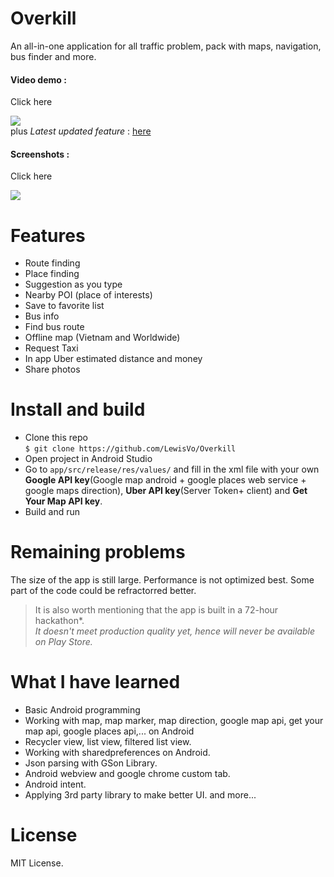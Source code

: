 # Overkill 

An all-in-one application for all traffic problem, pack with maps, navigation, bus finder and more.

#### Video demo : 

Click here  

[![](https://img.youtube.com/vi/tpJWlUtX5Y8/maxresdefault.jpg)](https://www.youtube.com/watch?v=tpJWlUtX5Y8)  
plus *Latest updated feature* : [here](https://www.youtube.com/watch?v=GJqguAedev4)   

#### Screenshots : 

Click here  

[![](http://i.imgur.com/0ateotd.png)](https://goo.gl/photos/4UtdHuN9CpsAX7H79)  

# Features

- Route finding  
- Place finding  
- Suggestion as you type  
- Nearby POI (place of interests)
- Save to favorite list  
- Bus info  
- Find bus route  
- Offline map (Vietnam and Worldwide)
- Request Taxi  
- In app Uber estimated distance and money  
- Share photos  

# Install and build 

- Clone this repo  
`$ git clone https://github.com/LewisVo/Overkill`  
- Open project in Android Studio  
- Go to `app/src/release/res/values/` and fill in the xml file with your own **Google API key**(Google map android + google places web service + google maps direction), **Uber API key**(Server Token+ client) and **Get Your Map API key**.
- Build and run

# Remaining problems 

The size of the app is still large. Performance is not optimized best. Some part of the code could be refractorred better.  
> It is also worth mentioning that the app is built in a 72-hour hackathon*.  
*It doesn't meet production quality yet, hence will never be available on Play Store.*

# What I have learned 

- Basic Android programming
- Working with map, map marker, map direction, google map api, get your map api, google places api,... on Android 
- Recycler view, list view, filtered list view.
- Working with sharedpreferences on Android.
- Json parsing with GSon Library. 
- Android webview and google chrome custom tab.
- Android intent.
- Applying 3rd party library to make better UI. 
and more...

# License 
MIT License.

